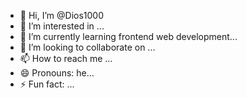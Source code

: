 - 👋 Hi, I’m @Dios1000
- 👀 I’m interested in ...
- 🌱 I’m currently learning frontend web development...
- 💞️ I’m looking to collaborate on ...
- 📫 How to reach me ...
- 😄 Pronouns: he...
- ⚡ Fun fact: ...

<!---
Dios1000/Dios1000 is a ✨ special ✨ repository because its `README.md` (this file) appears on your GitHub profile.
You can click the Preview link to take a look at your changes.
--->
